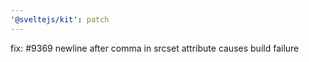 ```yaml
---
'@sveltejs/kit': patch
---
```


fix: #9369 newline after comma in srcset attribute causes build failure
